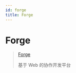 ```yaml
---
id: forge
title: Forge
---
```


# Forge

> [Forge](https://en.wikipedia.org/wiki/Forge_(software))
>
> 基于 Web 的协作开发平台
